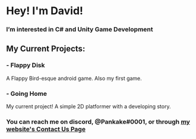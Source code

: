 # Hey! I'm David!
### I’m interested in C# and Unity Game Development
## My Current Projects:
### - Flappy Disk
 A Flappy Bird-esque android game.
 Also my first game.
### - Going Home
 My current project!
 A simple 2D platformer with a developing story.
### You can reach me on discord, **@Pankake#0001**, or through **[my website's Contact Us Page](https://davidgameco.com/contact-us)**

<!---
DaveeeP/DaveeeP is a ✨ special ✨ repository because its `README.md` (this file) appears on your GitHub profile.
You can click the Preview link to take a look at your changes.
--->
